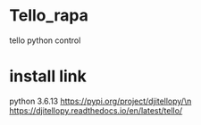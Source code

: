# Tello_rapa
tello python control

# install link
python 3.6.13
https://pypi.org/project/djitellopy/\n
https://djitellopy.readthedocs.io/en/latest/tello/